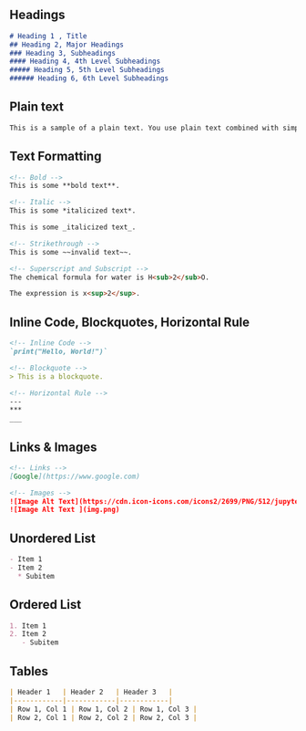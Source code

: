 ## Headings
``` md
# Heading 1 , Title
## Heading 2, Major Headings
### Heading 3, Subheadings
#### Heading 4, 4th Level Subheadings
##### Heading 5, 5th Level Subheadings
###### Heading 6, 6th Level Subheadings
```
## Plain text
``` md
This is a sample of a plain text. You use plain text combined with simple symbols to add formatting, which makes the text both readable in its raw form and easily convertible to other formats.
```

## Text Formatting
```md
<!-- Bold -->
This is some **bold text**.

<!-- Italic -->
This is some *italicized text*.

This is some _italicized text_.

<!-- Strikethrough -->
This is some ~~invalid text~~.

<!-- Superscript and Subscript -->
The chemical formula for water is H<sub>2</sub>O.

The expression is x<sup>2</sup>.

```

## Inline Code, Blockquotes, Horizontal Rule
``` md
<!-- Inline Code -->
`print("Hello, World!")`

<!-- Blockquote -->
> This is a blockquote.

<!-- Horizontal Rule -->
---  
***  
___
```


## Links & Images
``` md
<!-- Links -->
[Google](https://www.google.com)

<!-- Images -->
![Image Alt Text](https://cdn.icon-icons.com/icons2/2699/PNG/512/jupyter_logo_icon_169453.png)
![Image Alt Text ](img.png)
```



## Unordered List
``` md
- Item 1
- Item 2
  * Subitem
```

## Ordered List
``` md
1. Item 1
2. Item 2
   - Subitem
```

## Tables
``` md
| Header 1   | Header 2   | Header 3   |
|------------|------------|------------|
| Row 1, Col 1 | Row 1, Col 2 | Row 1, Col 3 |
| Row 2, Col 1 | Row 2, Col 2 | Row 2, Col 3 |
```


